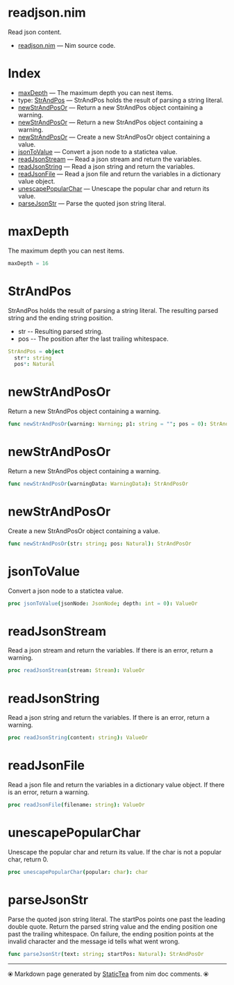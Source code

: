 # readjson.nim

Read json content.

* [readjson.nim](../src/readjson.nim) &mdash; Nim source code.
# Index

* [maxDepth](#maxdepth) &mdash; The maximum depth you can nest items.
* type: [StrAndPos](#strandpos) &mdash; StrAndPos holds the result of parsing a string literal.
* [newStrAndPosOr](#newstrandposor) &mdash; Return a new StrAndPos object containing a warning.
* [newStrAndPosOr](#newstrandposor-1) &mdash; Return a new StrAndPos object containing a warning.
* [newStrAndPosOr](#newstrandposor-2) &mdash; Create a new StrAndPosOr object containing a value.
* [jsonToValue](#jsontovalue) &mdash; Convert a json node to a statictea value.
* [readJsonStream](#readjsonstream) &mdash; Read a json stream and return the variables.
* [readJsonString](#readjsonstring) &mdash; Read a json string and return the variables.
* [readJsonFile](#readjsonfile) &mdash; Read a json file and return the variables in a dictionary value object.
* [unescapePopularChar](#unescapepopularchar) &mdash; Unescape the popular char and return its value.
* [parseJsonStr](#parsejsonstr) &mdash; Parse the quoted json string literal.

# maxDepth

The maximum depth you can nest items.

```nim
maxDepth = 16
```

# StrAndPos

StrAndPos holds the result of parsing a string literal. The
resulting parsed string and the ending string position.

* str -- Resulting parsed string.
* pos -- The position after the last trailing whitespace.

```nim
StrAndPos = object
  str*: string
  pos*: Natural

```

# newStrAndPosOr

Return a new StrAndPos object containing a warning.

```nim
func newStrAndPosOr(warning: Warning; p1: string = ""; pos = 0): StrAndPosOr
```

# newStrAndPosOr

Return a new StrAndPos object containing a warning.

```nim
func newStrAndPosOr(warningData: WarningData): StrAndPosOr
```

# newStrAndPosOr

Create a new StrAndPosOr object containing a value.

```nim
func newStrAndPosOr(str: string; pos: Natural): StrAndPosOr
```

# jsonToValue

Convert a json node to a statictea value.

```nim
proc jsonToValue(jsonNode: JsonNode; depth: int = 0): ValueOr
```

# readJsonStream

Read a json stream and return the variables.  If there is an error, return a warning.

```nim
proc readJsonStream(stream: Stream): ValueOr
```

# readJsonString

Read a json string and return the variables.  If there is an error, return a warning.

```nim
proc readJsonString(content: string): ValueOr
```

# readJsonFile

Read a json file and return the variables in a dictionary value object.  If there is an error, return a warning.

```nim
proc readJsonFile(filename: string): ValueOr
```

# unescapePopularChar

Unescape the popular char and return its value. If the char is not a popular char, return 0.

```nim
proc unescapePopularChar(popular: char): char
```

# parseJsonStr

Parse the quoted json string literal. The startPos points one past the leading double quote.  Return the parsed string value and the ending position one past the trailing whitespace. On failure, the ending position points at the invalid character and the message id tells what went wrong.

```nim
func parseJsonStr(text: string; startPos: Natural): StrAndPosOr
```


---
⦿ Markdown page generated by [StaticTea](https://github.com/flenniken/statictea/) from nim doc comments. ⦿
